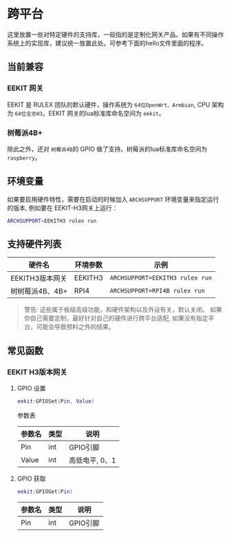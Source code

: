 # 跨平台

这里放置一些对特定硬件的支持库，一般指的是定制化网关产品。如果有不同操作系统上的实现库，建议统一放置此处。可参考下面的hello文件里面的程序。

## 当前兼容

### EEKIT 网关

EEKIT 是 RULEX 团队的默认硬件，操作系统为 `64位OpenWrt、Armbian`, CPU 架构为 `64位全志H3`。EEKIT 网关的lua标准库命名空间为 `eekit`。

### 树莓派4B+

除此之外，还对 `树莓派4B`的 GPIO 做了支持。树莓派的lua标准库命名空间为 `raspberry`。

## 环境变量

如果要启用硬件特性，需要在启动的时候加入 `ARCHSUPPORT` 环境变量来指定运行的版本, 例如要在 EEKIT-H3网关上运行：

```sh
ARCHSUPPORT=EEKITH3 rulex run
```

## 支持硬件列表

| 硬件名          | 环境参数 | 示例                              |
| --------------- | -------- | --------------------------------- |
| EEKITH3版本网关 | EEKITH3  | `ARCHSUPPORT=EEKITH3 rulex run` |
| 树树莓派4B、4B+ | RPI4     | `ARCHSUPPORT=RPI4B rulex run`   |

> 警告: 这些属于板级高级功能，和硬件架构以及外设有关，默认关闭。 如果你自己需要定制，最好针对自己的硬件进行跨平台适配, 如果没有指定平台，可能会导致预料之外的结果。

## 常见函数

### EEKIT H3版本网关

1. GPIO 设置

   ```lua
   eekit:GPIOSet(Pin, Value)
   ```
   参数表

   | 参数名 | 类型 | 说明           |
   | ------ | ---- | -------------- |
   | Pin    | int  | GPIO引脚       |
   | Value  | int  | 高低电平, 0、1 |
2. GPIO 获取

   ```lua
   eekit:GPIOGet(Pin)
   ```
   | 参数名 | 类型 | 说明     |
   | ------ | ---- | -------- |
   | Pin    | int  | GPIO引脚 |
